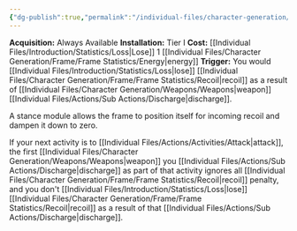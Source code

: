 ```yaml
---
{"dg-publish":true,"permalink":"/individual-files/character-generation/expansion-modules/tier-i/stance-module/"}
---
```


**Acquisition:** Always Available
**Installation:** Tier I
**Cost:** [[Individual Files/Introduction/Statistics/Loss\|Lose]] 1 [[Individual Files/Character Generation/Frame/Frame Statistics/Energy\|energy]]
**Trigger:** You would [[Individual Files/Introduction/Statistics/Loss\|lose]] [[Individual Files/Character Generation/Frame/Frame Statistics/Recoil\|recoil]] as a result of [[Individual Files/Character Generation/Weapons/Weapons\|weapon]] [[Individual Files/Actions/Sub Actions/Discharge\|discharge]].

A stance module allows the frame to position itself for incoming recoil and dampen it down to zero.

If your next activity is to [[Individual Files/Actions/Activities/Attack\|attack]], the first [[Individual Files/Character Generation/Weapons/Weapons\|weapon]] you [[Individual Files/Actions/Sub Actions/Discharge\|discharge]] as part of that activity ignores all [[Individual Files/Character Generation/Frame/Frame Statistics/Recoil\|recoil]] penalty, and you don't [[Individual Files/Introduction/Statistics/Loss\|lose]] [[Individual Files/Character Generation/Frame/Frame Statistics/Recoil\|recoil]] as a result of that [[Individual Files/Actions/Sub Actions/Discharge\|discharge]].
